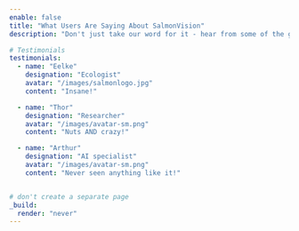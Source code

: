 ```yaml
---
enable: false
title: "What Users Are Saying About SalmonVision"
description: "Don't just take our word for it - hear from some of the greatest salmon experts in the world. Check out some of our testimonials below to see what others are saying."

# Testimonials
testimonials:
  - name: "Eelke"
    designation: "Ecologist"
    avatar: "/images/salmonlogo.jpg"
    content: "Insane!"

  - name: "Thor"
    designation: "Researcher"
    avatar: "/images/avatar-sm.png"
    content: "Nuts AND crazy!"

  - name: "Arthur"
    designation: "AI specialist"
    avatar: "/images/avatar-sm.png"
    content: "Never seen anything like it!"


# don't create a separate page
_build:
  render: "never"
---
```

